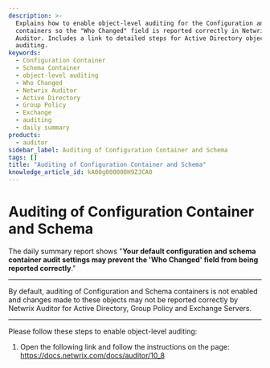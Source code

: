 ```yaml
---
description: >-
  Explains how to enable object-level auditing for the Configuration and Schema
  containers so the "Who Changed" field is reported correctly in Netwrix
  Auditor. Includes a link to detailed steps for Active Directory object-level
  auditing.
keywords:
  - Configuration Container
  - Schema Container
  - object-level auditing
  - Who Changed
  - Netwrix Auditor
  - Active Directory
  - Group Policy
  - Exchange
  - auditing
  - daily summary
products:
  - auditor
sidebar_label: Auditing of Configuration Container and Schema
tags: []
title: "Auditing of Configuration Container and Schema"
knowledge_article_id: kA00g000000H9ZJCA0
---
```


# Auditing of Configuration Container and Schema

The daily summary report shows "**Your default configuration and schema container audit settings may prevent the 'Who Changed' field from being reported correctly**."

---

By default, auditing of Configuration and Schema containers is not enabled and changes made to these objects may not be reported correctly by Netwrix Auditor for Active Directory, Group Policy and Exchange Servers.

---

Please follow these steps to enable object-level auditing:

1. Open the following link and follow the instructions on the page:
   https://docs.netwrix.com/docs/auditor/10_8

